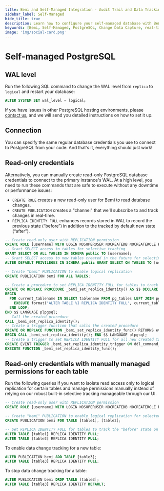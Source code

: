 ```yaml
---
title: Bemi and Self-Managed Integration - Audit Trail and Data Tracking
sidebar_label: Self-Managed
hide_title: true
description: Learn how to configure your self-managed database with Bemi for real-time data tracking using Change Data Capture (CDC). Includes detailed setup instructions for connections and WAL levels.
keywords: [Bemi, Self-Managed, PostgreSQL, Change Data Capture, real-time data tracking, audit trail, WAL, logical replication]
image: 'img/social-card.png'
---
```


# Self-managed PostgreSQL

## WAL level

Run the following SQL command to change the WAL level from `replica` to `logical` and restart your database:

```sql
ALTER SYSTEM SET wal_level = logical;
```

If you have issues in other PostgreSQL hosting environments, please [contact us](https://bemi.io/contact-us), and we will send you detailed instructions on how to set it up.

## Connection

You can specify the same regular database credentials you use to connect to PostgreSQL from your code.
And that's it, everything should just work!

## Read-only credentials

Alternatively, you can manually create read-only PostgreSQL database credentials to connect to the primary instance's WAL.
At a high level, you need to run these commands that are safe to execute without any downtime or performance issues:

* `CREATE ROLE` creates a new read-only user for Bemi to read database changes.
* `CREATE PUBLICATION` creates a "channel" that we'll subscribe to and track changes in real-time.
* `REPLICA IDENTITY FULL` enhances records stored in WAL to record the previous state (“before”) in addition to the tracked by default new state (“after”).

```sql
-- Create read-only user with REPLICATION permission
CREATE ROLE [username] WITH LOGIN NOSUPERUSER NOCREATEDB NOCREATEROLE REPLICATION PASSWORD '[password]';
-- Grant SELECT access to tables for selective tracking
GRANT SELECT ON ALL TABLES IN SCHEMA public TO [username];
-- Grant SELECT access to new tables created in the future for selective tracking
ALTER DEFAULT PRIVILEGES IN SCHEMA public GRANT SELECT ON TABLES TO [username];

-- Create "bemi" PUBLICATION to enable logical replication
CREATE PUBLICATION bemi FOR ALL TABLES;

-- Create a procedure to set REPLICA IDENTITY FULL for tables to track the "before" state on DB row changes
CREATE OR REPLACE PROCEDURE _bemi_set_replica_identity() AS $$ DECLARE current_tablename TEXT;
BEGIN
  FOR current_tablename IN SELECT tablename FROM pg_tables LEFT JOIN pg_class ON relname = tablename WHERE schemaname = 'public' AND relkind != 'f' AND relreplident != 'f' LOOP
    EXECUTE format('ALTER TABLE %I REPLICA IDENTITY FULL', current_tablename);
  END LOOP;
END $$ LANGUAGE plpgsql;
-- Call the created procedure
CALL _bemi_set_replica_identity();
-- Create a trigger function that calls the created procedure
CREATE OR REPLACE FUNCTION _bemi_set_replica_identity_func() RETURNS event_trigger AS $$
BEGIN CALL _bemi_set_replica_identity(); END $$ LANGUAGE plpgsql;
-- Create a trigger to set REPLICA IDENTITY FULL for all new created tables
CREATE EVENT TRIGGER _bemi_set_replica_identity_trigger ON ddl_command_end WHEN TAG IN ('CREATE TABLE')
EXECUTE FUNCTION _bemi_set_replica_identity_func();
```

## Read-only credentials with manually managed permissions for each table

Run the following queries if you want to isolate read access only to logical replication for certain tables and manage permissions manually
instead of relying on our robust built-in selective tracking manageable through our UI.

```sql
-- Create read-only user with REPLICATION permission
CREATE ROLE [username] WITH LOGIN NOSUPERUSER NOCREATEDB NOCREATEROLE REPLICATION PASSWORD '[password]';

-- Create "bemi" PUBLICATION to enable logical replication for selected tables
CREATE PUBLICATION bemi FOR TABLE [table1], [table2];

-- Set REPLICA IDENTITY FULL for tables to track the "before" state on DB row changes
ALTER TABLE [table1] REPLICA IDENTITY FULL;
ALTER TABLE [table2] REPLICA IDENTITY FULL;
```

To enable data change tracking for a new table:

```sql
ALTER PUBLICATION bemi ADD TABLE [table3];
ALTER TABLE [table3] REPLICA IDENTITY FULL;
```

To stop data change tracking for a table:

```sql
ALTER PUBLICATION bemi DROP TABLE [table3];
ALTER TABLE [table3] REPLICA IDENTITY DEFAULT;
```
